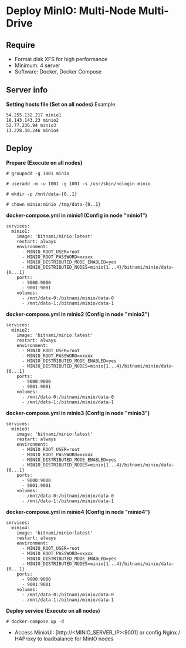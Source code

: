 # Deploy MinIO: Multi-Node Multi-Drive

## Require
- Format disk XFS for high performance
- Minimum: 4 server
- Software: Docker, Docker Compose

## Server info
**Setting hosts file (Set on all nodes)**
Example:
```
54.255.132.217 minio1
18.143.143.23 minio2
52.77.236.94 minio3
13.228.30.246 minio4
```

## Deploy
**Prepare (Execute on all nodes)**
```
# groupadd -g 1001 minio

# useradd -m -u 1001 -g 1001 -s /usr/sbin/nologin minio

# mkdir -p /mnt/data-{0..1}

# chown minio:minio /tmp/data-{0..1}

```

**docker-compose.yml in minio1 (Config in node "minio1")**
```
services:
  minio1:
    image: 'bitnami/minio:latest'
    restart: always
    environment:
      - MINIO_ROOT_USER=root
      - MINIO_ROOT_PASSWORD=xxxxx
      - MINIO_DISTRIBUTED_MODE_ENABLED=yes
      - MINIO_DISTRIBUTED_NODES=minio{1...4}/bitnami/minio/data-{0...1}
    ports:
      - 9000:9000
      - 9001:9001
    volumes:
      - /mnt/data-0:/bitnami/minio/data-0
      - /mnt/data-1:/bitnami/minio/data-1
```

**docker-compose.yml in minio2 (Config in node "minio2")**
```
services:
  minio2:
    image: 'bitnami/minio:latest'
    restart: always
    environment:
      - MINIO_ROOT_USER=root
      - MINIO_ROOT_PASSWORD=xxxxx
      - MINIO_DISTRIBUTED_MODE_ENABLED=yes
      - MINIO_DISTRIBUTED_NODES=minio{1...4}/bitnami/minio/data-{0...1}
    ports:
      - 9000:9000
      - 9001:9001
    volumes:
      - /mnt/data-0:/bitnami/minio/data-0
      - /mnt/data-1:/bitnami/minio/data-1
```

**docker-compose.yml in minio3 (Config in node "minio3")**
```
services:
  minio3:
    image: 'bitnami/minio:latest'
    restart: always
    environment:
      - MINIO_ROOT_USER=root
      - MINIO_ROOT_PASSWORD=xxxxx
      - MINIO_DISTRIBUTED_MODE_ENABLED=yes
      - MINIO_DISTRIBUTED_NODES=minio{1...4}/bitnami/minio/data-{0...1}
    ports:
      - 9000:9000
      - 9001:9001
    volumes:
      - /mnt/data-0:/bitnami/minio/data-0
      - /mnt/data-1:/bitnami/minio/data-1
```

**docker-compose.yml in minio4 (Config in node "minio4")**
```
services:
  minio4:
    image: 'bitnami/minio:latest'
    restart: always
    environment:
      - MINIO_ROOT_USER=root
      - MINIO_ROOT_PASSWORD=xxxxx
      - MINIO_DISTRIBUTED_MODE_ENABLED=yes
      - MINIO_DISTRIBUTED_NODES=minio{1...4}/bitnami/minio/data-{0...1}
    ports:
      - 9000:9000
      - 9001:9001
    volumes:
      - /mnt/data-0:/bitnami/minio/data-0
      - /mnt/data-1:/bitnami/minio/data-1
```

**Deploy service (Execute on all nodes)**
```
# docker-compose up -d
```

- Access MinioUI: [http://<MINIO_SERVER_IP>:9001] or config Nginx / HAProxy to loadbalance for MinIO nodes
